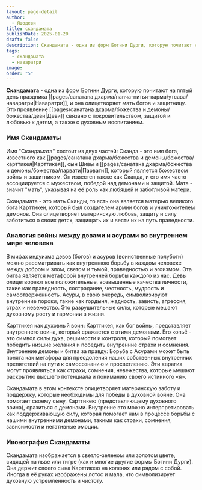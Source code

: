 ```yaml
---
layout: page-detail
author:
  - Яшодеви
title: скандамата
publishDate: 2025-01-20
draft: false
description: Скандамата - одна из форм Богини Дурги, которую почитают на пятый день праздника Наваратри, и она олицетворяет мать богов и защитницу. Это проявление Деви связано с покровительством, защитой и любовью к детям, а также с духовным воспитанием.
tags:
  - скандамата
  - наваратри
image: 
order: "5"
---
```

**Скандамата** - одна из форм Богини Дурги, которую почитают на пятый день праздника [[pages/санатана дхарма/панча-нитья-карма/утсава/наваратри|Наваратри]], и она олицетворяет мать богов и защитницу. Это проявление [[pages/санатана дхарма/божества и демоны/божества/деви|Деви]] связано с покровительством, защитой и любовью к детям, а также с духовным воспитанием.

### Имя Скандаматы

Имя "Скандамата" состоит из двух частей: Сканда - это имя бога, известного как [[pages/санатана дхарма/божества и демоны/божества/карттикея|Карттикея]], сын Шивы и [[pages/санатана дхарма/божества и демоны/божества/парвати|Парвати]], который является божеством войны и защитником. Он известен также как Сканда, и его имя часто ассоциируется с мужеством, победой над демонами и защитой. Мата - значит "мать", указывая на её роль как любящей и заботливой матери.

Скандамата - это мать Сканды, то есть она является матерью великого бога Карттикеи, который был создателем армии богов и уничтожителем демонов. Она олицетворяет материнскую любовь, защиту и силу заботиться о своих детях, защищать их и вести их на путь праведности.

### Аналогия войны между дэвами и асурами во внутреннем мире человека

В мифах индуизма дэвов (богов) и асуров (воинственные полубоги) можно рассматривать как внутреннюю борьбу в каждом человеке между добром и злом, светом и тьмой, праведностью и эгоизмом. Эта битва является метафорой внутренней борьбы каждого из нас. 
Девы олицетворяют все положительные, возвышенные качества личности, такие как праведность, сострадание, честность, мудрость и самоотверженность.
Асуры, в свою очередь, символизируют внутренние пороки, такие как гордыня, жадность, зависть, агрессия, страх и невежество. Это разрушительные силы, которые мешают духовному росту и гармонии в жизни.

Карттикея как духовный воин: Карттикея, как бог войны, представляет внутреннего воина, который сражается с этими демонами. Его копьё - это символ силы духа, решимости и контроля, который помогает победить низшие желания и победить внутренние страхи и сомнения.
Внутренние демоны и битва за правду: Борьба с Асурами может быть понята как метафора для преодоления наших собственных внутренних препятствий на пути к самосознанию и просветлению. Эти «враги» могут проявляться как страхи, сомнения, невежества, которые мешают раскрытию высшего потенциала и пониманию своего истинного «я».

Скандамата в этом контексте олицетворяет материнскую заботу и поддержку, которые необходимы для победы в духовной войне. Она помогает своему сыну, Карттикею (представляющему духовного воина), сразиться с демонами. Внутренне это можно интерпретировать как поддерживающую силу, которая помогает нам в процессе борьбы с нашими внутренними демонами, такими как страхи, сомнения, зависимости и негативные эмоции.

### Иконография Скандаматы

Скандамата изображается в светло-зеленом или золотом цвете, сидящей на льве или тигре (как и многие другие формы Богини Дурги). Она держит своего сына Карттикею на коленях или рядом с собой. Иногда в её руках изображены лотос и мала, что символизирует духовную устремленность и чистоту. 